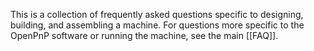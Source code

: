 This is a collection of frequently asked questions specific to designing, building, and assembling a machine. For questions more specific to the OpenPnP software or running the machine, see the main [[FAQ]].

